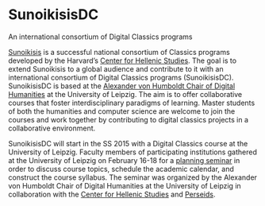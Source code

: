 # SunoikisisDC
An international consortium of Digital Classics programs

[Sunoikisis](http://wp.chs.harvard.edu/sunoikisis/) is a successful national consortium of Classics programs developed by the Harvard’s [Center for Hellenic Studies](http://chs.harvard.edu/). The goal is to extend Sunoikisis to a global audience and contribute to it with an international consortium of Digital Classics programs (SunoikisisDC). SunoikisisDC is based at the [Alexander von Humboldt Chair of Digital Humanities](http://www.dh.uni-leipzig.de/wo/) at the University of Leipzig. The aim is to offer collaborative courses that foster interdisciplinary paradigms of learning. Master students of both the humanities and computer science are welcome to join the courses and work together by contributing to digital classics projects in a collaborative environment.

SunoikisisDC will start in the SS 2015 with a Digital Classics course at the University of Leipzig. Faculty members of participating institutions gathered at the University of Leipzig on February 16-18 for a [planning seminar](http://www.dh.uni-leipzig.de/wo/wokshops-seminars/sunoikisis-dc-2015/) in order to discuss course topics, schedule the academic calendar, and construct the course syllabus. The seminar was organized by the Alexander von Humboldt Chair of Digital Humanities at the University of Leipzig in collaboration with the [Center for Hellenic Studies](http://chs.harvard.edu/) and [Perseids](http://perseids.org).

